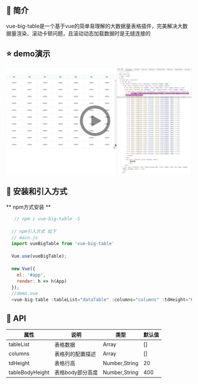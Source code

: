 ## 📣 简介
vue-big-table是一个基于vue的简单易理解的大数据量表格插件，完美解决大数据量渲染、滚动卡顿问题，且滚动动态加载数据时是无缝连接的

## :star: demo演示
[![Watch the video](https://github.com/hjmgithub/vue-big-table/blob/0.1.0/src/assets/vue-big-table%20%E6%BC%94%E7%A4%BA%E6%88%AA%E5%9B%BE.png)](https://686a-hjm-cloudbase-6g0tedfq2ec6b2d9-1303814824.tcb.qcloud.la/video/vue-big-table%20%E6%BC%94%E7%A4%BA%E8%A7%86%E9%A2%91.mp4?sign=4408a673ae6244756b98a5bf5b5ed6f2&t=1607154375)

## 🔰 安装和引入方式
  ** npm方式安装 **
``` javascript
   // npm i vue-big-table -S

  // npm引入方式 如下
  // main.js
  import vueBigTable from 'vue-big-table'

  Vue.use(vueBigTable);

  new Vue({
    el: '#app',
    render: h => h(App)
  });
  //demo.vue
  <vue-big-table :tableList="dataTable" :columns="columns" :tdHeight="60" :tableBodyHeight="600"></vue-big-table>
```

## 📝 API
| 属性 | 说明 | 类型 | 默认值 |
| ------ | ------ | ------ | ------ |
| tableList | 表格数据 | Array | [] |
| columns | 表格列的配置描述 | Array | [] |
| tdHeight | 表格行高 | Number,String | 20 |
| tableBodyHeight | 表格body部分高度 | Number,String | 400 |
